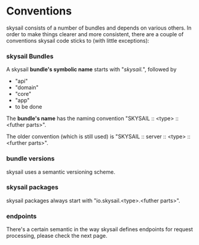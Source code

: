# Conventions

skysail consists of a number of bundles and depends on various others. In order to make things clearer and more consistent, there are a couple of conventions skysail code sticks to \(with little exceptions\):

### skysail Bundles

A skysail **bundle's symbolic name** starts with "_skysail._", followed by

* "api"
* "domain"
* "core"
* "app"
* to be done

The **bundle's name** has the naming convention "SKYSAIL :: &lt;type&gt; :: &lt;futher parts&gt;".

The older convention \(which is still used\) is "SKYSAIL :: server :: &lt;type&gt; :: &lt;further parts&gt;".

### bundle versions

skysail uses a semantic versioning scheme.

### skysail packages

skysail packages always start with "io.skysail.&lt;type&gt;.&lt;futher parts&gt;".

### endpoints

There's a certain semantic in the way skysail defines endpoints for request processing, please check the next page.

